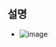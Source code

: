 ## 설명
  * ![image](https://user-images.githubusercontent.com/98008421/167576338-4c160ff7-86bc-42a5-a722-ffc0f07b493d.png)
